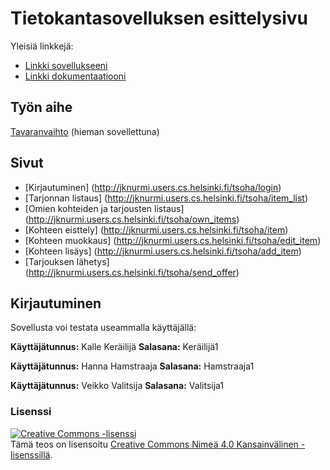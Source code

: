 # Tietokantasovelluksen esittelysivu

Yleisiä linkkejä:

* [Linkki sovellukseeni](http://jknurmi.users.cs.helsinki.fi/tsoha/)
* [Linkki dokumentaatiooni](https://github.com/OtterleyW/Tsoha-Bootstrap/blob/master/doc/dokumentaatio.pdf)

## Työn aihe

[Tavaranvaihto](http://advancedkittenry.github.io/suunnittelu_ja_tyoymparisto/aiheet/Tavaranvaihto.html) (hieman sovellettuna)

## Sivut

* [Kirjautuminen] (http://jknurmi.users.cs.helsinki.fi/tsoha/login)
* [Tarjonnan listaus] (http://jknurmi.users.cs.helsinki.fi/tsoha/item_list)
* [Omien kohteiden ja tarjousten listaus] (http://jknurmi.users.cs.helsinki.fi/tsoha/own_items)
* [Kohteen eisttely] (http://jknurmi.users.cs.helsinki.fi/tsoha/item)
* [Kohteen muokkaus] (http://jknurmi.users.cs.helsinki.fi/tsoha/edit_item)
* [Kohteen lisäys] (http://jknurmi.users.cs.helsinki.fi/tsoha/add_item)
* [Tarjouksen lähetys] (http://jknurmi.users.cs.helsinki.fi/tsoha/send_offer)

## Kirjautuminen

Sovellusta voi testata useammalla käyttäjällä:

**Käyttäjätunnus:** Kalle Keräilijä
**Salasana:** Keräilijä1

**Käyttäjätunnus:** Hanna Hamstraaja
**Salasana:** Hamstraaja1
 
**Käyttäjätunnus:** Veikko Valitsija
**Salasana:** Valitsija1

### Lisenssi
<a rel="license" href="http://creativecommons.org/licenses/by/4.0/"><img alt="Creative Commons -lisenssi" style="border-width:0" src="https://i.creativecommons.org/l/by/4.0/88x31.png" /></a><br />Tämä teos on lisensoitu <a rel="license" href="http://creativecommons.org/licenses/by/4.0/">Creative Commons Nimeä 4.0 Kansainvälinen -lisenssillä</a>.
